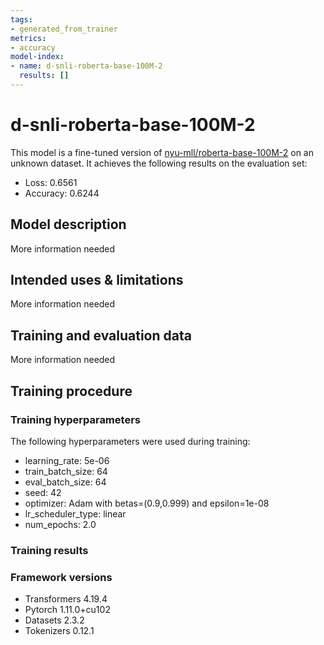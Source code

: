 ```yaml
---
tags:
- generated_from_trainer
metrics:
- accuracy
model-index:
- name: d-snli-roberta-base-100M-2
  results: []
---
```


<!-- This model card has been generated automatically according to the information the Trainer had access to. You
should probably proofread and complete it, then remove this comment. -->

# d-snli-roberta-base-100M-2

This model is a fine-tuned version of [nyu-mll/roberta-base-100M-2](https://huggingface.co/nyu-mll/roberta-base-100M-2) on an unknown dataset.
It achieves the following results on the evaluation set:
- Loss: 0.6561
- Accuracy: 0.6244

## Model description

More information needed

## Intended uses & limitations

More information needed

## Training and evaluation data

More information needed

## Training procedure

### Training hyperparameters

The following hyperparameters were used during training:
- learning_rate: 5e-06
- train_batch_size: 64
- eval_batch_size: 64
- seed: 42
- optimizer: Adam with betas=(0.9,0.999) and epsilon=1e-08
- lr_scheduler_type: linear
- num_epochs: 2.0

### Training results



### Framework versions

- Transformers 4.19.4
- Pytorch 1.11.0+cu102
- Datasets 2.3.2
- Tokenizers 0.12.1

